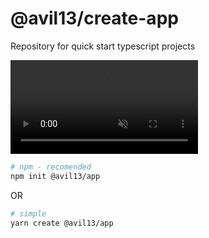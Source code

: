 # @avil13/create-app

Repository for quick start typescript projects

<video autoplay loop muted playsinline>
  <source src="assets/create-app..webm" type="video/webm">
  <source src="assets/create-app..mp4" type="video/mp4">
  <source src="assets/create-app..webp" type="image/webp">
</video>

```sh
# npm - recomended
npm init @avil13/app
```

OR

```sh
# simple
yarn create @avil13/app
```
